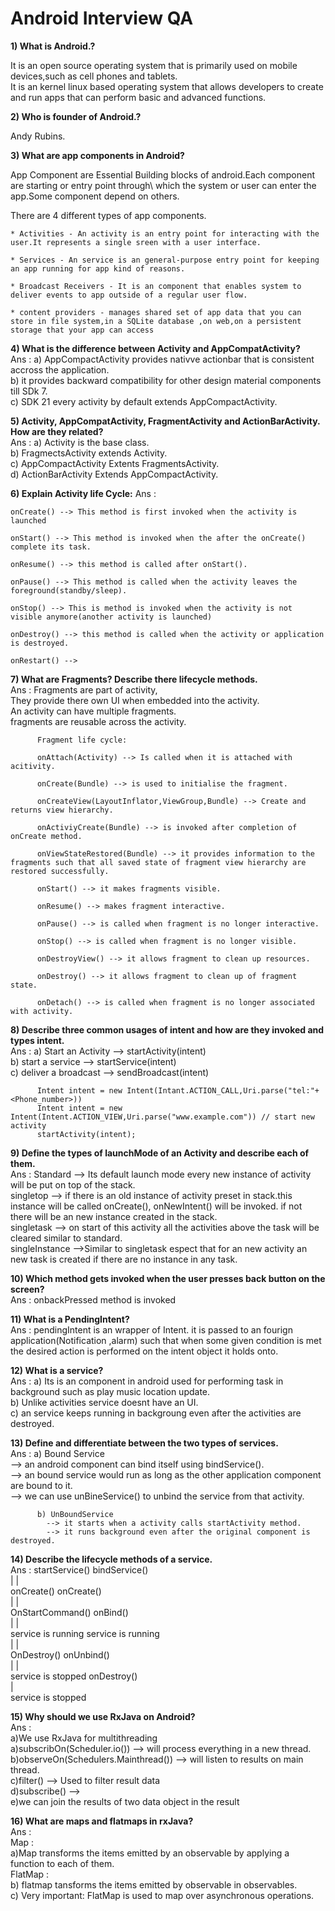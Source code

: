 # Android Interview QA

**1) What is Android.?**

It is an open source operating system that is primarily used on mobile devices,such as cell phones and tablets.  
It is an kernel linux based operating system that allows developers to create and run apps that can perform basic and advanced functions.


**2) Who is founder of Android.?**

Andy Rubins.


**3) What are app components in Android?**

App Component are Essential Building blocks of android.Each component are starting or entry point through\ which the system or user can enter the app.Some component depend on others.

There are 4 different types of app components.

	* Activities - An activity is an entry point for interacting with the user.It represents a single sreen with a user interface.

	* Services - An service is an general-purpose entry point for keeping an app running for app kind of reasons.

	* Broadcast Receivers - It is an component that enables system to deliver events to app outside of a regular user flow.
	
	* content providers - manages shared set of app data that you can store in file system,in a SQLite database ,on web,on a persistent storage that your app can access


**4) What is the difference between Activity and AppCompatActivity?**  
	Ans : a) AppCompactActivity provides nativve actionbar that is consistent accross the application.  
		  b) it provides backward compatibility for other design material components till SDk 7.  
		  c) SDK 21 every activity by default extends AppCompactActivity.  


**5) Activity, AppCompatActivity, FragmentActivity and ActionBarActivity. How are they related?**  
	Ans : a) Activity is the base class.  
		  b) FragmectsActivity extends Activity.  
		  c) AppCompactActivity Extents FragmentsActivity.  
		  d) ActionBarActivity Extends AppCompactActivity.  

**6) Explain Activity life Cycle:**
	Ans :  

	onCreate() --> This method is first invoked when the activity is launched 

	onStart() --> This method is invoked when the after the onCreate() complete its task.  

	onResume() --> this method is called after onStart().  

	onPause() --> This method is called when the activity leaves the foreground(standby/sleep).  

	onStop() --> This is method is invoked when the activity is not visible anymore(another activity is launched)  

	onDestroy() --> this method is called when the activity or application is destroyed.  

	onRestart() -->   

**7) What are Fragments? Describe there lifecycle methods.**  
	Ans : Fragments are part of activity,  
		  They provide there own UI when embedded into the activity.  
		  An activity can have multiple fragments.  
		  fragments are reusable across the activity.  

		  Fragment life cycle:  

		  onAttach(Activity) --> Is called when it is attached with acitivity.  

		  onCreate(Bundle) --> is used to initialise the fragment.  

		  onCreateView(LayoutInflator,ViewGroup,Bundle) --> Create and returns view hierarchy.  

		  onActiviyCreate(Bundle) --> is invoked after completion of onCreate method.  

		  onViewStateRestored(Bundle) --> it provides information to the fragments such that all saved state of fragment view hierarchy are restored successfully.  

		  onStart() --> it makes fragments visible.  

		  onResume() --> makes fragment interactive.  

		  onPause() --> is called when fragment is no longer interactive.  

		  onStop() --> is called when fragment is no longer visible.  

		  onDestroyView() --> it allows fragment to clean up resources.  

		  onDestroy() --> it allows fragment to clean up of fragment state.  

		  onDetach() --> is called when fragment is no longer associated with activity.  


**8) Describe three common usages of intent and how are they invoked and types intent.**  
	Ans : a) Start an Activity 	--> startActivity(intent)  
		  b) start a service  --> startService(intent)  
		  c) deliver a broadcast --> sendBroadcast(intent)  

		  Intent intent = new Intent(Intant.ACTION_CALL,Uri.parse("tel:"+<Phone_number>))  
  		  Intent intent = new Intent(Intent.ACTION_VIEW,Uri.parse("www.example.com")) // start new activity  
		  startActivity(intent);  


**9) Define the types of launchMode of an Activity and describe each of them.**  
	Ans : Standard --> Its default launch mode every new instance of activity will be put on top of the stack.  
		  singletop --> if there is an old instance of activity preset in stack.this instance will be called onCreate(), onNewIntent() will be  invoked. if not there will be an new instance created in the stack.  
		  singletask --> on start of this activity all the activities above the task will be cleared similar to standard.  
		  singleInstance -->Similar to singletask espect that for an new activity an new task is created if there are no instance in any task.   

**10) Which method gets invoked when the user presses back button on the screen?**  
	Ans : onbackPressed method is invoked   


**11) What is a PendingIntent?**  
	Ans : pendingIntent is an wrapper of Intent. it is passed to an fourign application(Notification ,alarm) such that when some given condition is met the desired action is performed on the intent object it holds onto.  

**12) What is a service?**  
	Ans : a) Its is an component in android used for performing task in background such as play music location update.  
		  b) Unlike activities service doesnt have an UI.    
		  c) an service keeps running in backgroung even after the activities are destroyed.  

**13) Define and differentiate between the two types of services.**  
	Ans : a) Bound Service  
			--> an android component can bind itself using bindService().  
			--> an bound service would run as long as the other application component are bound to it.  
			--> we can use unBineService() to unbind the service from that activity.  

		  b) UnBoundService  
		  	--> it starts when a activity calls startActivity method.  
		  	--> it runs background even after the original component is destroyed.   

**14) Describe the lifecycle methods of a service.**  
	Ans : startService()         	bindService()  
				|						|  
			onCreate()				onCreate()  
				|						|  
		 OnStartCommand()			 onBind()  
		 		|						|  
		service is running		service is running  
				|						|  
			OnDestroy()				onUnbind()  
				|						|  
		service is stopped			onDestroy()  
										|  
								service is stopped  
		

**15) Why should we use RxJava on Android?**  
	Ans :   
		a)We use RxJava for multithreading  
		a)subscribOn(Scheduler.io()) --> will process everything in a new thread.  
		b)observeOn(Schedulers.Mainthread()) --> will listen to results on main thread.  
		c)filter() --> Used to filter result data   
		d)subscribe() -->   
		e)we can join the results of two data object in the result  

**16) What are maps and flatmaps in rxJava?**  
	Ans :   
		Map :  
			a)Map transforms the items emitted by an observable by applying a function to each of them.  
		FlatMap :  
			b) flatmap tansforms the items emitted by observable in observables.  
			c) Very important: FlatMap is used to map over asynchronous operations.  